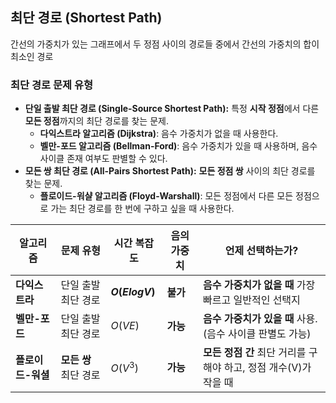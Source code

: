 ## 최단 경로 (Shortest Path)

간선의 가중치가 있는 그래프에서 두 정점 사이의 경로들 중에서 간선의 가중치의 합이 최소인 경로

### 최단 경로 문제 유형

- **단일 출발 최단 경로 (Single-Source Shortest Path):** 특정 **시작 정점**에서 다른 **모든 정점**까지의 최단 경로를 찾는 문제.
    - **다익스트라 알고리즘 (Dijkstra)**: 음수 가중치가 없을 때 사용한다.
    - **벨만-포드 알고리즘 (Bellman-Ford)**: 음수 가중치가 있을 때 사용하며, 음수 사이클 존재 여부도 판별할 수 있다.
- **모든 쌍 최단 경로 (All-Pairs Shortest Path):** **모든 정점 쌍** 사이의 최단 경로를 찾는 문제.
    - **플로이드-워샬 알고리즘 (Floyd-Warshall)**: 모든 정점에서 다른 모든 정점으로 가는 최단 경로를 한 번에 구하고 싶을 때 사용한다.

| 알고리즘 | **문제 유형** | **시간 복잡도** | **음의 가중치** | **언제 선택하는가?** |
| --- | --- | --- | --- | --- |
| **다익스트라** | 단일 출발 최단 경로 | **$O(ElogV)$** | **불가** | **음수 가중치가 없을 때** 가장 빠르고 일반적인 선택지 |
| **벨만-포드** | 단일 출발 최단 경로 | $O(VE)$ | **가능** | **음수 가중치가 있을 때** 사용. (음수 사이클 판별도 가능) |
| **플로이드-워셜** | **모든 쌍** 최단 경로 | $O(V^3)$ | **가능** | **모든 정점 간** 최단 거리를 구해야 하고, 정점 개수(V)가 작을 때 |